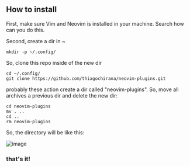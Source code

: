 ## How to install

First, make sure Vim and Neovim is installed in your machine. Search how can you do this.

Second, create a dir in ~

```
mkdir -p ~/.config/
```

So, clone this repo inside of the new dir

```
cd ~/.config/
git clone https://github.com/thiagochirana/neovim-plugins.git
```

probably these action create a dir called "neovim-plugins". So, move all archives a previous dir and delete the new dir:

```
cd neovim-plugins
mv . ..
cd ..
rm neovim-plugins
```

So, the directory will be like this:

![image](https://github.com/user-attachments/assets/041e2664-a20e-4012-8e9b-97968b9e2cbc)


### that's it!
